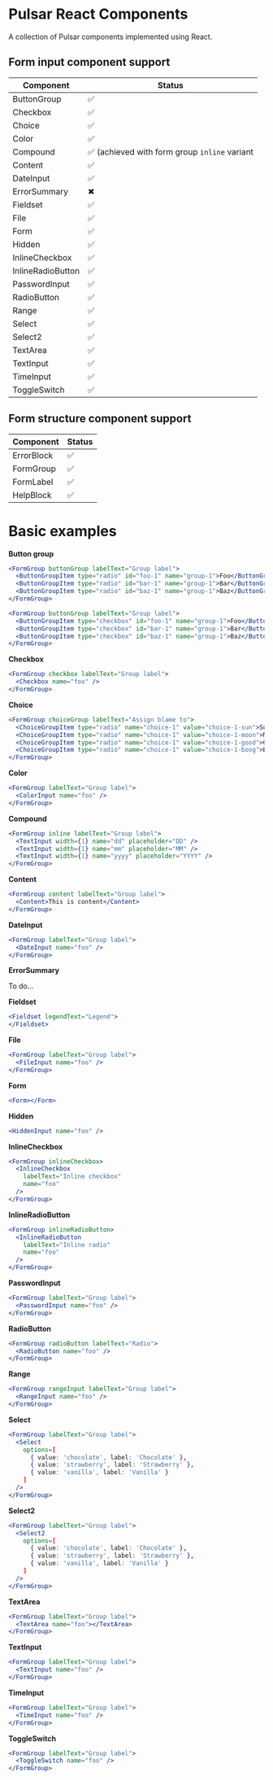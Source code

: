 # Pulsar React Components

A collection of Pulsar components implemented using React.

## Form input component support

| Component | Status |
| --------- | ------ |
| ButtonGroup | ✅ |
| Checkbox | ✅ |
| Choice | ✅ |
| Color | ✅ |
| Compound | ✅ (achieved with form group `inline` variant |
| Content | ✅ |
| DateInput | ✅ |
| ErrorSummary | ✖ |
| Fieldset | ✅ |
| File | ✅ |
| Form | ✅ |
| Hidden | ✅ |
| InlineCheckbox | ✅ |
| InlineRadioButton | ✅ |
| PasswordInput | ✅ |
| RadioButton | ✅ |
| Range | ✅ |
| Select | ✅ |
| Select2 | ✅ |
| TextArea | ✅ |
| TextInput | ✅ |
| TimeInput | ✅ |
| ToggleSwitch | ✅ |

## Form structure component support

| Component | Status |
| --------- | ------ |
| ErrorBlock | ✅ |
| FormGroup | ✅ |
| FormLabel | ✅ |
| HelpBlock | ✅ |

# Basic examples

**Button group**

```jsx
<FormGroup buttonGroup labelText="Group label">
  <ButtonGroupItem type="radio" id="foo-1" name="group-1">Foo</ButtonGroupItem>
  <ButtonGroupItem type="radio" id="bar-1" name="group-1">Bar</ButtonGroupItem>
  <ButtonGroupItem type="radio" id="baz-1" name="group-1">Baz</ButtonGroupItem>
</FormGroup>

<FormGroup buttonGroup labelText="Group label">
  <ButtonGroupItem type="checkbox" id="foo-1" name="group-1">Foo</ButtonGroupItem>
  <ButtonGroupItem type="checkbox" id="bar-1" name="group-1">Bar</ButtonGroupItem>
  <ButtonGroupItem type="checkbox" id="baz-1" name="group-1">Baz</ButtonGroupItem>
</FormGroup>
```

**Checkbox**

```jsx
<FormGroup checkbox labelText="Group label">
  <Checkbox name="foo" />
</FormGroup>
```

**Choice**

```jsx
<FormGroup choiceGroup labelText="Assign blame to">
  <ChoiceGroupItem type="radio" name="choice-1" value="choice-1-sun">Sunshine</ChoiceGroupItem>
  <ChoiceGroupItem type="radio" name="choice-1" value="choice-1-moon">Moonlight</ChoiceGroupItem>
  <ChoiceGroupItem type="radio" name="choice-1" value="choice-1-good">Good times</ChoiceGroupItem> 
  <ChoiceGroupItem type="radio" name="choice-1" value="choice-1-boog">Boogie</ChoiceGroupItem>
</FormGroup>
```

**Color**

```jsx
<FormGroup labelText="Group label">
  <ColorInput name="foo" />
</FormGroup>
```

**Compound**

```jsx
<FormGroup inline labelText="Group label">
  <TextInput width={1} name="dd" placeholder="DD" />
  <TextInput width={1} name="mm" placeholder="MM" />
  <TextInput width={1} name="yyyy" placeholder="YYYY" />
</FormGroup>
```

**Content**

```jsx
<FormGroup content labelText="Group label">
  <Content>This is content</Content>
</FormGroup>
```

**DateInput**

```jsx
<FormGroup labelText="Group label">
  <DateInput name="foo" />
</FormGroup>
```

**ErrorSummary**

To do...

**Fieldset**

```jsx
<Fieldset legendText="Legend">
</Fieldset>
```

**File**

```jsx
<FormGroup labelText="Group label">
  <FileInput name="foo" />
</FormGroup>
```

**Form**

```jsx
<Form></Form>
```

**Hidden**

```jsx
<HiddenInput name="foo" />
```

**InlineCheckbox**

```jsx
<FormGroup inlineCheckbox>
  <InlineCheckbox 
    labelText="Inline checkbox"
    name="foo"
  />
</FormGroup>
```

**InlineRadioButton**

```jsx
<FormGroup inlineRadioButton>
  <InlineRadioButton 
    labelText="Inline radio"
    name="foo"
  />
</FormGroup>
```

**PasswordInput**

```jsx
<FormGroup labelText="Group label">
  <PasswordInput name="foo" />
</FormGroup>
```

**RadioButton**

```jsx
<FormGroup radioButton labelText="Radio">
  <RadioButton name="foo" />
</FormGroup>
```

**Range**

```jsx
<FormGroup rangeInput labelText="Group label">
  <RangeInput name="foo" />
</FormGroup>
```

**Select**

```jsx
<FormGroup labelText="Group label">
  <Select 
    options=[
      { value: 'chocolate', label: 'Chocolate' },
      { value: 'strawberry', label: 'Strawberry' },
      { value: 'vanilla', label: 'Vanilla' }
    ]
  />
</FormGroup>
```

**Select2**

```jsx
<FormGroup labelText="Group label">
  <Select2 
    options=[
      { value: 'chocolate', label: 'Chocolate' },
      { value: 'strawberry', label: 'Strawberry' },
      { value: 'vanilla', label: 'Vanilla' }
    ]
  />
</FormGroup>
```

**TextArea**

```jsx
<FormGroup labelText="Group label">
  <TextArea name="foo"></TextArea>
</FormGroup>
```

**TextInput**

```jsx
<FormGroup labelText="Group label">
  <TextInput name="foo" />
</FormGroup>
```

**TimeInput**

```jsx
<FormGroup labelText="Group label">
  <TimeInput name="foo" />
</FormGroup>
```

**ToggleSwitch**

```jsx
<FormGroup labelText="Group label">
  <ToggleSwitch name="foo" />
</FormGroup>
```
```

